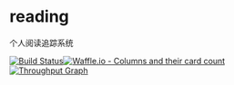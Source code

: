 # reading
个人阅读追踪系统

[![Build Status](https://travis-ci.org/xuexiaoao/xuexiaoao.github.io.svg?branch=hexo)](https://travis-ci.org/xuexiaoao/xuexiaoao.github.io)[![Waffle.io - Columns and their card count](https://badge.waffle.io/xuexiaoao/reading.svg?columns=all)](https://waffle.io/xuexiaoao/reading)
[![Throughput Graph](https://graphs.waffle.io/xuexiaoao/reading/throughput.svg)](https://waffle.io/xuexiaoao/reading/metrics/throughput)
